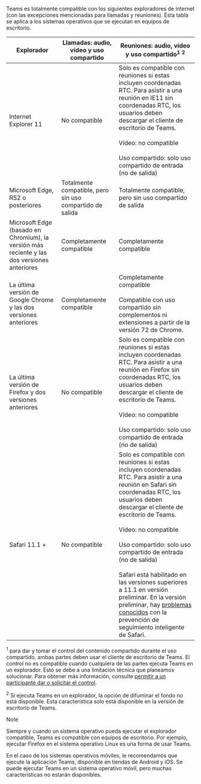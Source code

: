 Teams es totalmente compatible con los siguientes exploradores de internet (con las excepciones mencionadas para llamadas y reuniones). Esta tabla se aplica a los sistemas operativos que se ejecutan en equipos de escritorio. 


|Explorador  |Llamadas: audio, vídeo y uso compartido  |Reuniones: audio, vídeo y uso compartido<sup>1</sup> <sup>2</sup>  |
|---------|---------|---------|
|Internet Explorer 11     |No compatible         |Solo es compatible con reuniones si estas incluyen coordenadas RTC. Para asistir a una reunión en IE11 sin coordenadas RTC, los usuarios deben descargar el cliente de escritorio de Teams.<br><br>Vídeo: no compatible<br><br>Uso compartido: solo uso compartido de entrada (no de salida)     |
|Microsoft Edge, RS2 o posteriores     |Totalmente compatible, pero sin uso compartido de salida         |Totalmente compatible, pero sin uso compartido de salida         |
|Microsoft Edge (basado en Chromium), la versión más reciente y las dos versiones anteriores     | Completamente compatible    |Completamente compatible         |
|La última versión de Google Chrome y las dos versiones anteriores       |Completamente compatible |Completamente compatible <br> <br>Compatible con uso compartido sin complementos ni extensiones a partir de la versión 72 de Chrome.       |
|La última versión de Firefox y dos versiones anteriores     |No compatible         |Solo es compatible con reuniones si estas incluyen coordenadas RTC. Para asistir a una reunión en Firefox sin coordenadas RTC, los usuarios deben descargar el cliente de escritorio de Teams.<br><br>Vídeo: no compatible<br><br>Uso compartido: solo uso compartido de entrada (no de salida)     |
|Safari 11.1 +     | No compatible        |Solo es compatible con reuniones si estas incluyen coordenadas RTC. Para asistir a una reunión en Safari sin coordenadas RTC, los usuarios deben descargar el cliente de escritorio de Teams.<br><br>Vídeo: no compatible<br><br>Uso compartido: solo uso compartido de entrada (no de salida)<br><br>Safari está habilitado en las versiones superiores a 11.1 en versión preliminar. En la versión preliminar, hay [problemas conocidos](https://support.office.com/article/safari-browser-support-1aac0a7c-35a8-42c1-a7df-f674afe234df) con la prevención de seguimiento inteligente de Safari.      |

<sup>1</sup> para dar y tomar el control del contenido compartido durante el uso compartido, ambas partes deben usar el cliente de escritorio de Teams. El control no es compatible cuando cualquiera de las partes ejecuta Teams en un explorador. Esto se debe a una limitación técnica que planeamos solucionar. Para obtener más información, consulte [permitir a un participante dar o solicitar el control](../meeting-policies-in-teams.md#allow-a-participant-to-give-or-request-control).

<sup>2</sup> Si ejecuta Teams en un explorador, la opción de difuminar el fondo no está disponible. Esta característica solo está disponible en la versión de escritorio de Teams.

> [!NOTE]
> Siempre y cuando un sistema operativo pueda ejecutar el explorador compatible, Teams es compatible con equipos de escritorio. Por ejemplo, ejecutar Firefox en el sistema operativo Linux es una forma de usar Teams.
>
> En el caso de los sistemas operativos móviles, le recomendamos que ejecute la aplicación Teams, disponible en tiendas de Android y iOS. Se puede ejecutar Teams en un sistema operativo móvil, pero muchas características no estarán disponibles.

